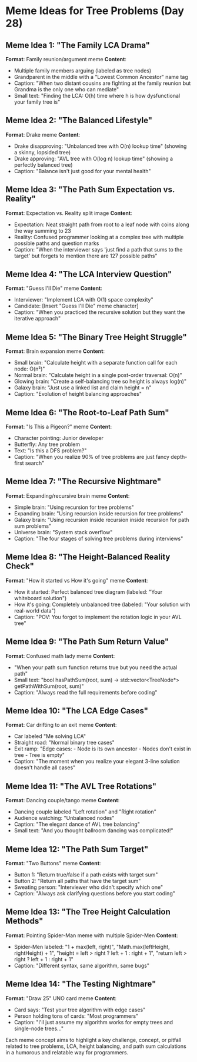 # Meme Ideas for Tree Problems (Day 28)

## Meme Idea 1: "The Family LCA Drama"
**Format**: Family reunion/argument meme
**Content**:
- Multiple family members arguing (labeled as tree nodes)
- Grandparent in the middle with a "Lowest Common Ancestor" name tag
- Caption: "When two distant cousins are fighting at the family reunion but Grandma is the only one who can mediate"
- Small text: "Finding the LCA: O(h) time where h is how dysfunctional your family tree is"

## Meme Idea 2: "The Balanced Lifestyle"
**Format**: Drake meme
**Content**:
- Drake disapproving: "Unbalanced tree with O(n) lookup time" (showing a skinny, lopsided tree)
- Drake approving: "AVL tree with O(log n) lookup time" (showing a perfectly balanced tree)
- Caption: "Balance isn't just good for your mental health"

## Meme Idea 3: "The Path Sum Expectation vs. Reality"
**Format**: Expectation vs. Reality split image
**Content**:
- Expectation: Neat straight path from root to a leaf node with coins along the way summing to 23
- Reality: Confused programmer looking at a complex tree with multiple possible paths and question marks
- Caption: "When the interviewer says 'just find a path that sums to the target' but forgets to mention there are 127 possible paths"

## Meme Idea 4: "The LCA Interview Question"
**Format**: "Guess I'll Die" meme
**Content**:
- Interviewer: "Implement LCA with O(1) space complexity"
- Candidate: [Insert "Guess I'll Die" meme character]
- Caption: "When you practiced the recursive solution but they want the iterative approach"

## Meme Idea 5: "The Binary Tree Height Struggle"
**Format**: Brain expansion meme
**Content**:
- Small brain: "Calculate height with a separate function call for each node: O(n²)"
- Normal brain: "Calculate height in a single post-order traversal: O(n)"
- Glowing brain: "Create a self-balancing tree so height is always log(n)"
- Galaxy brain: "Just use a linked list and claim height = n"
- Caption: "Evolution of height balancing approaches"

## Meme Idea 6: "The Root-to-Leaf Path Sum"
**Format**: "Is This a Pigeon?" meme
**Content**:
- Character pointing: Junior developer
- Butterfly: Any tree problem
- Text: "Is this a DFS problem?"
- Caption: "When you realize 90% of tree problems are just fancy depth-first search"

## Meme Idea 7: "The Recursive Nightmare"
**Format**: Expanding/recursive brain meme
**Content**:
- Simple brain: "Using recursion for tree problems"
- Expanding brain: "Using recursion inside recursion for tree problems"
- Galaxy brain: "Using recursion inside recursion inside recursion for path sum problems"
- Universe brain: "System stack overflow"
- Caption: "The four stages of solving tree problems during interviews"

## Meme Idea 8: "The Height-Balanced Reality Check"
**Format**: "How it started vs How it's going" meme
**Content**:
- How it started: Perfect balanced tree diagram (labeled: "Your whiteboard solution")
- How it's going: Completely unbalanced tree (labeled: "Your solution with real-world data")
- Caption: "POV: You forgot to implement the rotation logic in your AVL tree"

## Meme Idea 9: "The Path Sum Return Value"
**Format**: Confused math lady meme
**Content**:
- "When your path sum function returns true but you need the actual path"
- Small text: "bool hasPathSum(root, sum) → std::vector<TreeNode*> getPathWithSum(root, sum)"
- Caption: "Always read the full requirements before coding"

## Meme Idea 10: "The LCA Edge Cases"
**Format**: Car drifting to an exit meme
**Content**:
- Car labeled "Me solving LCA"
- Straight road: "Normal binary tree cases"
- Exit ramp: "Edge cases: - Node is its own ancestor - Nodes don't exist in tree - Tree is empty"
- Caption: "The moment when you realize your elegant 3-line solution doesn't handle all cases"

## Meme Idea 11: "The AVL Tree Rotations"
**Format**: Dancing couple/tango meme
**Content**:
- Dancing couple labeled "Left rotation" and "Right rotation"
- Audience watching: "Unbalanced nodes"
- Caption: "The elegant dance of AVL tree balancing"
- Small text: "And you thought ballroom dancing was complicated!"

## Meme Idea 12: "The Path Sum Target"
**Format**: "Two Buttons" meme
**Content**:
- Button 1: "Return true/false if a path exists with target sum"
- Button 2: "Return all paths that have the target sum"
- Sweating person: "Interviewer who didn't specify which one"
- Caption: "Always ask clarifying questions before you start coding"

## Meme Idea 13: "The Tree Height Calculation Methods"
**Format**: Pointing Spider-Man meme with multiple Spider-Men
**Content**:
- Spider-Men labeled: "1 + max(left, right)", "Math.max(leftHeight, rightHeight) + 1", "height = left > right ? left + 1 : right + 1", "return left > right ? left + 1 : right + 1"
- Caption: "Different syntax, same algorithm, same bugs"

## Meme Idea 14: "The Testing Nightmare"
**Format**: "Draw 25" UNO card meme
**Content**:
- Card says: "Test your tree algorithm with edge cases"
- Person holding tons of cards: "Most programmers"
- Caption: "I'll just assume my algorithm works for empty trees and single-node trees..."

Each meme concept aims to highlight a key challenge, concept, or pitfall related to tree problems, LCA, height balancing, and path sum calculations in a humorous and relatable way for programmers.